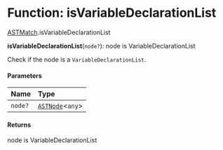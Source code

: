 # Function: isVariableDeclarationList

[ASTMatch](/en/auto-docs/free-layout-editor/modules/ASTMatch.md).isVariableDeclarationList

**isVariableDeclarationList**(`node?`): node is VariableDeclarationList

Check if the node is a `VariableDeclarationList`.

#### Parameters

| Name | Type |
| :------ | :------ |
| `node?` | [`ASTNode`](/en/auto-docs/free-layout-editor/classes/ASTNode.md)<`any`> |

#### Returns

node is VariableDeclarationList
